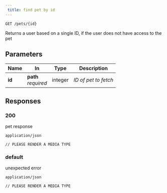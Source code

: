 ```yaml
---
 title: find pet by id
---
```

```
GET /pets/{id}
```



Returns a user based on a single ID, if the user does not have access to the pet

## Parameters

|Name|In|Type|Description|
|----|---|---|-----------|
| **id** | **path**  <br> *required*   | integer | *ID of pet to fetch* |

## Responses

### 200

pet response

`application/json`
```
// PLEASE RENDER A MEDIA TYPE
```

### default

unexpected error

`application/json`
```
// PLEASE RENDER A MEDIA TYPE
```

